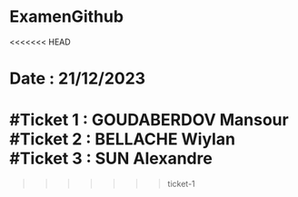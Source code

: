 # ExamenGithub
<<<<<<< HEAD
# Date : 21/12/2023
#Ticket 1 : GOUDABERDOV Mansour
#Ticket 2 : BELLACHE Wiylan
#Ticket 3 : SUN Alexandre
=======
>>>>>>> ticket-1
